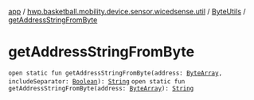 [app](../../index.md) / [hwp.basketball.mobility.device.sensor.wicedsense.util](../index.md) / [ByteUtils](index.md) / [getAddressStringFromByte](.)

# getAddressStringFromByte

`open static fun getAddressStringFromByte(address: `[`ByteArray`](https://kotlinlang.org/api/latest/jvm/stdlib/kotlin/-byte-array/index.html)`, includeSeparator: `[`Boolean`](https://kotlinlang.org/api/latest/jvm/stdlib/kotlin/-boolean/index.html)`): `[`String`](https://kotlinlang.org/api/latest/jvm/stdlib/kotlin/-string/index.html)
`open static fun getAddressStringFromByte(address: `[`ByteArray`](https://kotlinlang.org/api/latest/jvm/stdlib/kotlin/-byte-array/index.html)`): `[`String`](https://kotlinlang.org/api/latest/jvm/stdlib/kotlin/-string/index.html)